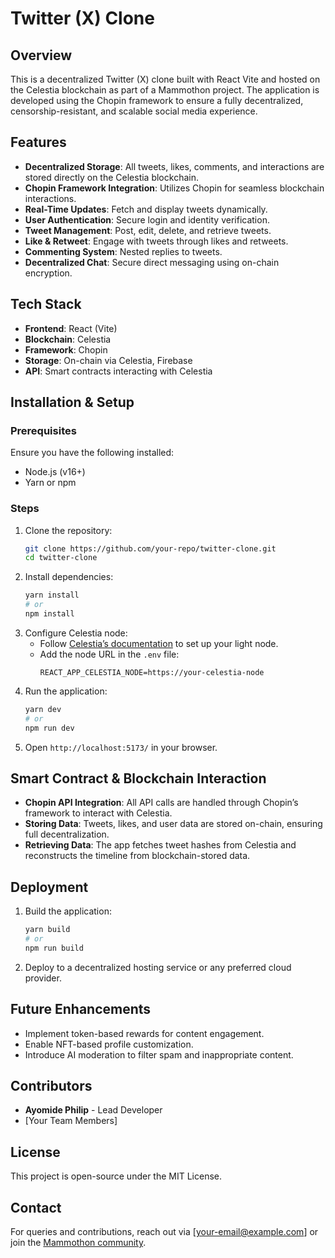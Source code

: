 # Twitter (X) Clone

## Overview
This is a decentralized Twitter (X) clone built with React Vite and hosted on the Celestia blockchain as part of a Mammothon project. The application is developed using the Chopin framework to ensure a fully decentralized, censorship-resistant, and scalable social media experience.

## Features
- **Decentralized Storage**: All tweets, likes, comments, and interactions are stored directly on the Celestia blockchain.
- **Chopin Framework Integration**: Utilizes Chopin for seamless blockchain interactions.
- **Real-Time Updates**: Fetch and display tweets dynamically.
- **User Authentication**: Secure login and identity verification.
- **Tweet Management**: Post, edit, delete, and retrieve tweets.
- **Like & Retweet**: Engage with tweets through likes and retweets.
- **Commenting System**: Nested replies to tweets.
- **Decentralized Chat**: Secure direct messaging using on-chain encryption.

## Tech Stack
- **Frontend**: React (Vite)
- **Blockchain**: Celestia
- **Framework**: Chopin
- **Storage**: On-chain via Celestia, Firebase
- **API**: Smart contracts interacting with Celestia

## Installation & Setup
### Prerequisites
Ensure you have the following installed:
- Node.js (v16+)
- Yarn or npm

### Steps
1. Clone the repository:
   ```sh
   git clone https://github.com/your-repo/twitter-clone.git
   cd twitter-clone
   ```
2. Install dependencies:
   ```sh
   yarn install
   # or
   npm install
   ```
3. Configure Celestia node:
   - Follow [Celestia’s documentation](https://docs.celestia.org) to set up your light node.
   - Add the node URL in the `.env` file:
     ```
     REACT_APP_CELESTIA_NODE=https://your-celestia-node
     ```
4. Run the application:
   ```sh
   yarn dev
   # or
   npm run dev
   ```
5. Open `http://localhost:5173/` in your browser.

## Smart Contract & Blockchain Interaction
- **Chopin API Integration**: All API calls are handled through Chopin’s framework to interact with Celestia.
- **Storing Data**: Tweets, likes, and user data are stored on-chain, ensuring full decentralization.
- **Retrieving Data**: The app fetches tweet hashes from Celestia and reconstructs the timeline from blockchain-stored data.

## Deployment
1. Build the application:
   ```sh
   yarn build
   # or
   npm run build
   ```
2. Deploy to a decentralized hosting service or any preferred cloud provider.

## Future Enhancements
- Implement token-based rewards for content engagement.
- Enable NFT-based profile customization.
- Introduce AI moderation to filter spam and inappropriate content.

## Contributors
- **Ayomide Philip** - Lead Developer
- [Your Team Members]

## License
This project is open-source under the MIT License.

## Contact
For queries and contributions, reach out via [your-email@example.com] or join the [Mammothon community](https://mammothon.io).

